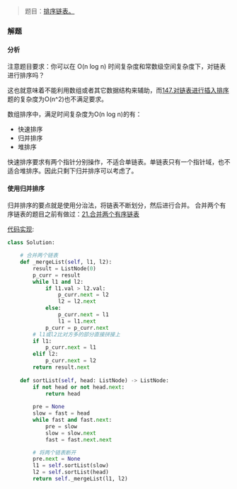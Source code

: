 > 题目：[排序链表。](https://leetcode-cn.com/problems/sort-list/description/)

### 解题
#### 分析
注意题目要求：你可以在 O(n log n) 时间复杂度和常数级空间复杂度下，对链表进行排序吗？

这也就意味着不能利用数组或者其它数据结构来辅助，而[147.对链表进行插入排序](../147.对链表进行插入排序/readme.md)题的复杂度为O(n^2)也不满足要求。

数组排序中，满足时间复杂度为O(n log n)的有：
- 快速排序
- 归并排序
- 堆排序

快速排序要求有两个指针分别操作，不适合单链表。单链表只有一个指针域，也不适合堆排序。因此只剩下归并排序可以考虑了。

#### 使用归并排序
归并排序的要点就是使用分治法，将链表不断划分，然后进行合并。
合并两个有序链表的题目之前有做过：[21.合并两个有序链表](../21.合并两个有序链表/readme.md)

[代码实现](solution.py):
```py
class Solution:

    # 合并两个链表
    def _mergeList(self, l1, l2):
        result = ListNode(0)
        p_curr = result
        while l1 and l2:
            if l1.val > l2.val:
                p_curr.next = l2
                l2 = l2.next
            else:
                p_curr.next = l1
                l1 = l1.next
            p_curr = p_curr.next
        # l1或l2比对方多的部分直接拼接上
        if l1:
            p_curr.next = l1
        elif l2:
            p_curr.next = l2
        return result.next
    
    def sortList(self, head: ListNode) -> ListNode:
        if not head or not head.next:
            return head
        
        pre = None
        slow = fast = head
        while fast and fast.next:
            pre = slow
            slow = slow.next
            fast = fast.next.next

        # 将两个链表断开
        pre.next = None
        l1 = self.sortList(slow)
        l2 = self.sortList(head)
        return self._mergeList(l1, l2)
```